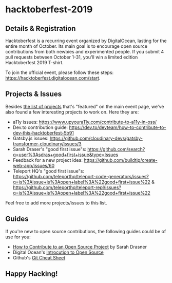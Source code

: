# hacktoberfest-2019

## Details & Registration 

Hacktoberfest is a recurring event organized by DigitalOcean, lasting for the entire month of October. Its main goal is to encourage open source contributions from both newbies and experimented people. If you submit 4 pull requests between October 1-31, you'll win a limited edition Hacktoberfest 2019 T-shirt.

To join the official event, please follow these steps: https://hacktoberfest.digitalocean.com/start.

## Projects & Issues

Besides [the list of projects](https://hacktoberfest.digitalocean.com/) that's "featured" on the main event page, we've also found a few interesting projects to work on. Here they are:
- a11y issues: https://www.upyoura11y.com/contribute-to-a11y-in-oss/
- Dev.to contribution guide: https://dev.to/devteam/how-to-contribute-to-dev-this-hacktoberfest-5b91
- Gatsby.js issues: https://github.com/cloudinary-devs/gatsby-transformer-cloudinary/issues/3
- Sarah Draser's "good first issue"s: https://github.com/search?q=user%3Asdras+good+first+issue&type=Issues
- Feedback for a new project idea: https://github.com/buildtip/create-web-app/issues/60
- Teleport HQ's "good first issue"s: https://github.com/teleporthq/teleport-code-generators/issues?q=is%3Aissue+is%3Aopen+label%3A%22good+first+issue%22 & https://github.com/teleporthq/teleport-repl/issues?q=is%3Aissue+is%3Aopen+label%3A%22good+first+issue%22

Feel free to add more projects/issues to this list.

## Guides

If you're new to open source contributions, the following guides could be of use for you:
- [How to Contribute to an Open Source Project](https://css-tricks.com/how-to-contribute-to-an-open-source-project/) by Sarah Drasner
- Digital Ocean's [Introcution to Open Source](https://www.digitalocean.com/community/tutorial_series/an-introduction-to-open-source)
- Github's [Git Cheat Sheet](https://github.github.com/training-kit/downloads/github-git-cheat-sheet/)

## Happy Hacking!
